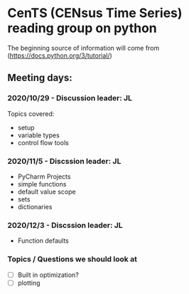 # CenTS (CENsus Time Series) reading group on python

The beginning source of information will come from (https://docs.python.org/3/tutorial/)

## Meeting days:

### 2020/10/29 - Discussion leader: JL
Topics covered:
- setup
- variable types
- control flow tools 

### 2020/11/5 - Discssion leader: JL
- PyCharm Projects
- simple functions 
- default value scope
- sets
- dictionaries

### 2020/12/3 - Discssion leader: JL
- Function defaults


### Topics / Questions we should look at
- [ ] Built in optimization? 
- [ ] plotting 
